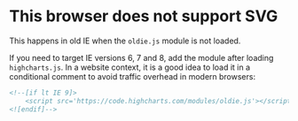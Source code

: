 # This browser does not support SVG

This happens in old IE when the `oldie.js` module is not loaded.

If you need to target IE versions 6, 7 and 8, add the module after loading
`highcharts.js`. In a website context, it is a good idea to load it in a
conditional comment to avoid traffic overhead in modern browsers:

```html
<!--[if lt IE 9]>
    <script src='https://code.highcharts.com/modules/oldie.js'></script>
<![endif]-->
```
